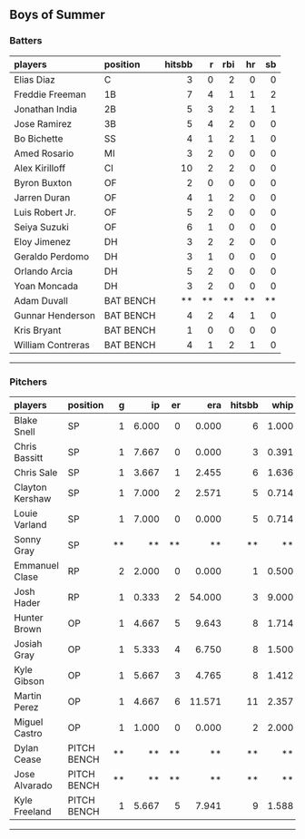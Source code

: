 ## Boys of Summer

### Batters

 
|players           |position  | hitsbb|  r| rbi| hr| sb| 
|:-----------------|:---------|------:|--:|---:|--:|--:| 
|Elias Diaz        |C         |      3|  0|   2|  0|  0| 
|Freddie Freeman   |1B        |      7|  4|   1|  1|  2| 
|Jonathan India    |2B        |      5|  3|   2|  1|  1| 
|Jose Ramirez      |3B        |      5|  4|   2|  0|  0| 
|Bo Bichette       |SS        |      4|  1|   2|  1|  0| 
|Amed Rosario      |MI        |      3|  2|   0|  0|  0| 
|Alex Kirilloff    |CI        |     10|  2|   2|  0|  0| 
|Byron Buxton      |OF        |      2|  0|   0|  0|  0| 
|Jarren Duran      |OF        |      4|  1|   2|  0|  0| 
|Luis Robert Jr.   |OF        |      5|  2|   0|  0|  0| 
|Seiya Suzuki      |OF        |      6|  1|   0|  0|  0| 
|Eloy Jimenez      |DH        |      3|  2|   2|  0|  0| 
|Geraldo Perdomo   |DH        |      3|  1|   0|  0|  0| 
|Orlando Arcia     |DH        |      5|  2|   0|  0|  0| 
|Yoan Moncada      |DH        |      3|  2|   0|  0|  0| 
|Adam Duvall       |BAT BENCH |     **| **|  **| **| **| 
|Gunnar Henderson  |BAT BENCH |      4|  2|   4|  1|  0| 
|Kris Bryant       |BAT BENCH |      1|  0|   0|  0|  0| 
|William Contreras |BAT BENCH |      4|  1|   2|  1|  0| 


* * *

### Pitchers

 
|players         |position    |  g|    ip| er|    era| hitsbb|  whip| so|  w| sv| 
|:---------------|:-----------|--:|-----:|--:|------:|------:|-----:|--:|--:|--:| 
|Blake Snell     |SP          |  1| 6.000|  0|  0.000|      6| 1.000|  7|  0|  0| 
|Chris Bassitt   |SP          |  1| 7.667|  0|  0.000|      3| 0.391|  8|  1|  0| 
|Chris Sale      |SP          |  1| 3.667|  1|  2.455|      6| 1.636|  6|  0|  0| 
|Clayton Kershaw |SP          |  1| 7.000|  2|  2.571|      5| 0.714|  9|  1|  0| 
|Louie Varland   |SP          |  1| 7.000|  0|  0.000|      5| 0.714|  5|  1|  0| 
|Sonny Gray      |SP          | **|    **| **|     **|     **|    **| **| **| **| 
|Emmanuel Clase  |RP          |  2| 2.000|  0|  0.000|      1| 0.500|  2|  0|  0| 
|Josh Hader      |RP          |  1| 0.333|  2| 54.000|      3| 9.000|  0|  0|  0| 
|Hunter Brown    |OP          |  1| 4.667|  5|  9.643|      8| 1.714|  8|  0|  0| 
|Josiah Gray     |OP          |  1| 5.333|  4|  6.750|      8| 1.500|  4|  0|  0| 
|Kyle Gibson     |OP          |  1| 5.667|  3|  4.765|      8| 1.412|  3|  1|  0| 
|Martin Perez    |OP          |  1| 4.667|  6| 11.571|     11| 2.357|  3|  0|  0| 
|Miguel Castro   |OP          |  1| 1.000|  0|  0.000|      2| 2.000|  0|  0|  1| 
|Dylan Cease     |PITCH BENCH | **|    **| **|     **|     **|    **| **| **| **| 
|Jose Alvarado   |PITCH BENCH | **|    **| **|     **|     **|    **| **| **| **| 
|Kyle Freeland   |PITCH BENCH |  1| 5.667|  5|  7.941|      9| 1.588|  1|  0|  0| 


* * *


